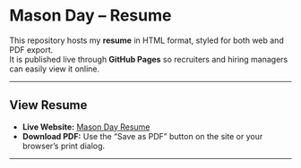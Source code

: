 # Mason Day – Resume

This repository hosts my **resume** in HTML format, styled for both web and PDF export.  
It is published live through **GitHub Pages** so recruiters and hiring managers can easily view it online.

---

##  View Resume
- **Live Website:** <a href="https://mason-day-cs.github.io/Resume/" target="_blank">Mason Day Resume</a> 
- **Download PDF:** Use the “Save as PDF” button on the site or your browser’s print dialog.  

---
